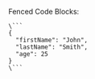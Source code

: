 
Fenced Code Blocks:
```
\```
{
  "firstName": "John",
  "lastName": "Smith",
  "age": 25
}
\```
```